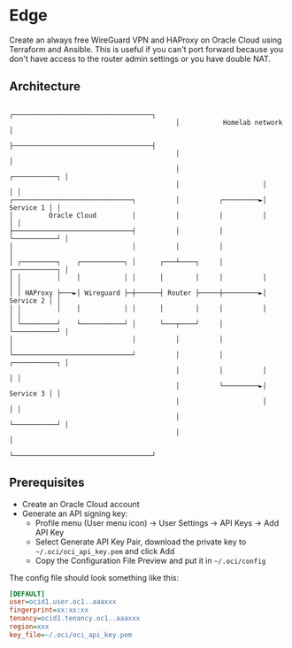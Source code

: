 # Edge

Create an always free WireGuard VPN and HAProxy on Oracle Cloud using Terraform and Ansible.
This is useful if you can't port forward because you don't have access to the router admin settings or you have double NAT.

## Architecture

```
                                          ┌───────────────────────────────────┐
                                          │           Homelab network         │
                                          ├───────────────────────────────────┤
                                          │                                   │
                                          │                     ┌───────────┐ │
                                          │                     │           │ │
┌──────────────────────────────┐          │          ┌─────────►│ Service 1 │ │
│         Oracle Cloud         │          │          │          │           │ │
├──────────────────────────────┤          │          │          └───────────┘ │
│                              │          │          │                        │
│ ┌─────────┐    ┌───────────┐ │      ┌───┴────┐     │          ┌───────────┐ │
│ │         │    │           │ │      │        │     │          │           │ │
│ │ HAProxy ├───►│ Wireguard ├─┼──────┤ Router ├─────┼─────────►│ Service 2 │ │
│ │         │    │           │ │      │        │     │          │           │ │
│ └─────────┘    └───────────┘ │      └───┬────┘     │          └───────────┘ │
│                              │          │          │                        │
└──────────────────────────────┘          │          │          ┌───────────┐ │
                                          │          │          │           │ │
                                          │          └─────────►│ Service 3 │ │
                                          │                     │           │ │
                                          │                     └───────────┘ │
                                          │                                   │
                                          └───────────────────────────────────┘
```

## Prerequisites

- Create an Oracle Cloud account
- Generate an API signing key:
  - Profile menu (User menu icon) -> User Settings -> API Keys -> Add API Key
  - Select Generate API Key Pair, download the private key to `~/.oci/oci_api_key.pem` and click Add
  - Copy the Configuration File Preview and put it in `~/.oci/config`

The config file should look something like this:

```ini
[DEFAULT]
user=ocid1.user.oc1..aaaxxx
fingerprint=xx:xx:xx
tenancy=ocid1.tenancy.oc1..aaaxxx
region=xxx
key_file=~/.oci/oci_api_key.pem
```
